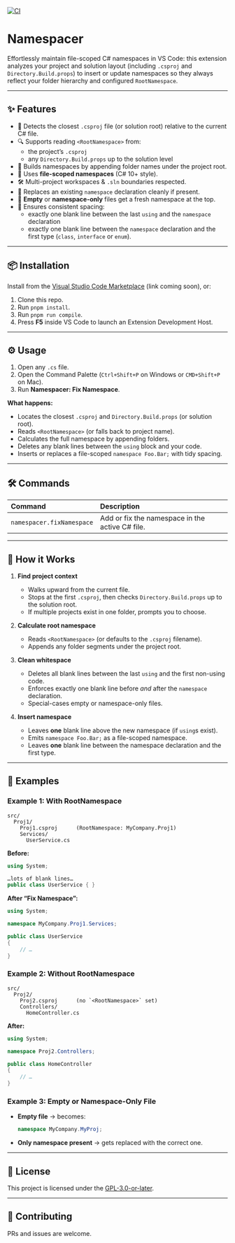 [![CI](https://github.com/onurmicoogullari/namespacer/actions/workflows/ci.yml/badge.svg)](https://github.com/onurmicoogullari/namespacer/actions/workflows/ci.yml)  

# Namespacer

Effortlessly maintain file-scoped C# namespaces in VS Code: this extension analyzes your project and solution layout (including `.csproj` and `Directory.Build.props`) to insert or update namespaces so they always reflect your folder hierarchy and configured `RootNamespace`.

---

## ✨ Features

- 📂 Detects the closest `.csproj` file (or solution root) relative to the current C# file.  
- 🔍 Supports reading `<RootNamespace>` from:
  - the project’s `.csproj`
  - any `Directory.Build.props` up to the solution level  
- 📁 Builds namespaces by appending folder names under the project root.  
- 📜 Uses **file-scoped namespaces** (C# 10+ style).  
- 🛠 Multi-project workspaces & `.sln` boundaries respected.  
- 🔄 Replaces an existing `namespace` declaration cleanly if present.  
- 📄 **Empty** or **namespace-only** files get a fresh namespace at the top.  
- 🧹 Ensures consistent spacing:
  - exactly one blank line between the last `using` and the `namespace` declaration  
  - exactly one blank line between the `namespace` declaration and the first type (`class`, `interface` or `enum`).  

---

## 📦 Installation

Install from the [Visual Studio Code Marketplace](#) (link coming soon), or:

1. Clone this repo.  
2. Run `pnpm install`.  
3. Run `pnpm run compile`.  
4. Press **F5** inside VS Code to launch an Extension Development Host.

---

## ⚙️ Usage

1. Open any `.cs` file.  
2. Open the Command Palette (`Ctrl+Shift+P` on Windows or `CMD+Shift+P` on Mac).  
3. Run **Namespacer: Fix Namespace**.

**What happens:**

- Locates the closest `.csproj` and `Directory.Build.props` (or solution root).  
- Reads `<RootNamespace>` (or falls back to project name).  
- Calculates the full namespace by appending folders.  
- Deletes any blank lines between the `using` block and your code.  
- Inserts or replaces a file-scoped `namespace Foo.Bar;` with tidy spacing.

---

## 🛠 Commands

| Command                    | Description                                      |
|:---------------------------|:-------------------------------------------------|
| `namespacer.fixNamespace`  | Add or fix the namespace in the active C# file.  |

---

## 🧠 How it Works

1. **Find project context**  
   - Walks upward from the current file.  
   - Stops at the first `.csproj`, then checks `Directory.Build.props` up to the solution root.  
   - If multiple projects exist in one folder, prompts you to choose.

2. **Calculate root namespace**  
   - Reads `<RootNamespace>` (or defaults to the `.csproj` filename).  
   - Appends any folder segments under the project root.

3. **Clean whitespace**  
   - Deletes all blank lines between the last `using` and the first non-using code.  
   - Enforces exactly one blank line before *and* after the `namespace` declaration.  
   - Special-cases empty or namespace-only files.

4. **Insert namespace**  
   - Leaves **one** blank line above the new namespace (if `using`s exist).  
   - Emits `namespace Foo.Bar;` as a file-scoped namespace.  
   - Leaves **one** blank line between the namespace declaration and the first type.

---

## 📝 Examples

### Example 1: With RootNamespace

```
src/
  Proj1/
    Proj1.csproj      (RootNamespace: MyCompany.Proj1)
    Services/
      UserService.cs
```

**Before:**
```csharp
using System;

…lots of blank lines…
public class UserService { }
```

**After “Fix Namespace”:**
```csharp
using System;

namespace MyCompany.Proj1.Services;

public class UserService
{
    // …
}
```

### Example 2: Without RootNamespace

```
src/
  Proj2/
    Proj2.csproj      (no `<RootNamespace>` set)
    Controllers/
      HomeController.cs
```

**After:**
```csharp
using System;

namespace Proj2.Controllers;

public class HomeController
{
    // …
}
```

### Example 3: Empty or Namespace-Only File

- **Empty file** → becomes:
  ```csharp
  namespace MyCompany.MyProj;
  ```
- **Only namespace present** → gets replaced with the correct one.

---

## 📄 License

This project is licensed under the [GPL-3.0-or-later](LICENSE).

---

## 💬 Contributing

PRs and issues are welcome.
